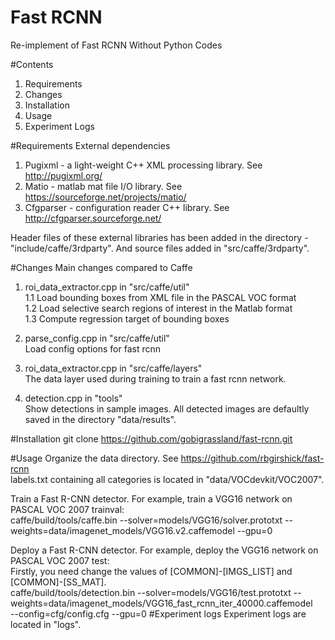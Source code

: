 # Fast RCNN
Re-implement of Fast RCNN Without Python Codes

#Contents
1. Requirements
2. Changes
3. Installation
4. Usage
5. Experiment Logs

#Requirements
External dependencies  

1. Pugixml - a light-weight C++ XML processing library. See http://pugixml.org/
2. Matio - matlab mat file I/O library. See https://sourceforge.net/projects/matio/
3. Cfgparser - configuration reader C++ library. See http://cfgparser.sourceforge.net/

  Header files of these external libraries has been added in the directory - "include/caffe/3rdparty". And source files added
in "src/caffe/3rdparty".

#Changes
Main changes compared to Caffe

1. roi_data_extractor.cpp in "src/caffe/util"  
  1.1 Load bounding boxes from XML file in the PASCAL VOC format  
  1.2 Load selective search regions of interest in the Matlab format  
  1.3 Compute regression target of bounding boxes  

2. parse_config.cpp in "src/caffe/util"  
   Load config options for fast rcnn    
   
3. roi_data_extractor.cpp in "src/caffe/layers"  
   The data layer used during training to train a fast rcnn network.  
   
4. detection.cpp in "tools"  
   Show detections in sample images. All detected images are defaultly saved in the directory "data/results".  

#Installation
  git clone https://github.com/gobigrassland/fast-rcnn.git

#Usage
 Organize the data directory. See https://github.com/rbgirshick/fast-rcnn  
 labels.txt containing all categories is located in "data/VOCdevkit/VOC2007".  
 
 Train a Fast R-CNN detector. For example, train a VGG16 network on PASCAL VOC 2007 trainval:   
 caffe/build/tools/caffe.bin --solver=models/VGG16/solver.prototxt --weights=data/imagenet_models/VGG16.v2.caffemodel --gpu=0  

 Deploy a Fast R-CNN detector. For example, deploy the VGG16 network on PASCAL VOC 2007 test:  
 Firstly, you need change the values of [COMMON]-[IMGS_LIST] and [COMMON]-[SS_MAT].  
 caffe/build/tools/detection.bin --solver=models/VGG16/test.prototxt --weights=data/imagenet_models/VGG16_fast_rcnn_iter_40000.caffemodel  
 --config=cfg/config.cfg --gpu=0
#Experiment logs
 Experiment logs are located in "logs".